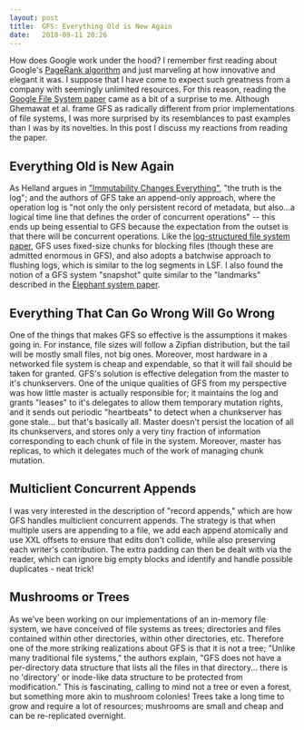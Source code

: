 ```yaml
---
layout: post
title:  GFS: Everything Old is New Again
date:   2018-09-11 20:26
---
```


How does Google work under the hood? I remember first reading about Google's [PageRank algorithm](https://en.wikipedia.org/wiki/PageRank) and just marveling at how innovative and elegant it was. I suppose that I have come to expect such greatness from a company with seemingly unlimited resources. For this reason, reading the [Google File System paper](https://static.googleusercontent.com/media/research.google.com/en//archive/gfs-sosp2003.pdf) came as a bit of a surprise to me. Although Ghemawat et al. frame GFS as radically different from prior implementations of file systems, I was more surprised by its resemblances to past examples than I was by its novelties. In this post I discuss my reactions from reading the paper.

## Everything Old is New Again

As Helland argues in ["Immutability Changes Everything"](https://rebeccabilbro.github.io/immutability-helland/), "the truth is the log"; and the authors of GFS take an append-only approach, where the operation log is "not only the only persistent record of metadata, but also...a logical time line that defines the order of concurrent operations" -- this ends up being essential to GFS because the expectation from the outset is that there will be concurrent operations. Like the [log-structured file system paper](https://rebeccabilbro.github.io/log-structured-filesystem/), GFS uses fixed-size chunks for blocking files (though these are admitted enormous in GFS), and also adopts a batchwise approach to flushing logs, which is similar to the log segments in LSF. I also found the notion of a GFS system "snapshot" quite similar to the "landmarks" described in the [Elephant system paper](https://rebeccabilbro.github.io/elephant-file-system/).

## Everything That Can Go Wrong Will Go Wrong

One of the things that makes GFS so effective is the assumptions it makes going in. For instance, file sizes will follow a Zipfian distribution, but the tail will be mostly small files, not big ones. Moreover, most hardware in a networked file system is cheap and expendable, so that it will fail should be taken for granted. GFS's solution is effective delegation from the master to it's chunkservers. One of the unique qualities of GFS from my perspective was how little master is actually responsible for; it maintains the log and grants "leases" to it's delegates to allow them temporary mutation rights, and it sends out periodic "heartbeats" to detect when a chunkserver has gone stale... but that's basically all. Master doesn't persist the location of all its chunkservers, and stores only a very tiny fraction of information corresponding to each chunk of file in the system. Moreover, master has replicas, to which it delegates much of the work of managing chunk mutation.

## Multiclient Concurrent Appends

I was very interested in the description of "record appends," which are how GFS handles multiclient concurrent appends. The strategy is that when multiple users are appending to a file, we add each append atomically and use XXL offsets to ensure that edits don't collide, while also preserving each writer's contribution. The extra padding can then be dealt with via the reader, which can ignore big empty blocks and identify and handle possible duplicates - neat trick!

## Mushrooms or Trees

As we've been working on our implementations of an in-memory file system, we have conceived of file systems as trees; directories and files contained within other directories, within other directories, etc. Therefore one of the more striking realizations about GFS is that it is not a tree; "Unlike many traditional file systems," the authors explain, "GFS does not have a per-directory data structure that lists all the files in that directory... there is no 'directory' or inode-like data structure to be protected from modification." This is fascinating, calling to mind not a tree or even a forest, but something more akin to mushroom colonies! Trees take a long time to grow and require a lot of resources; mushrooms are small and cheap and can be re-replicated overnight.
